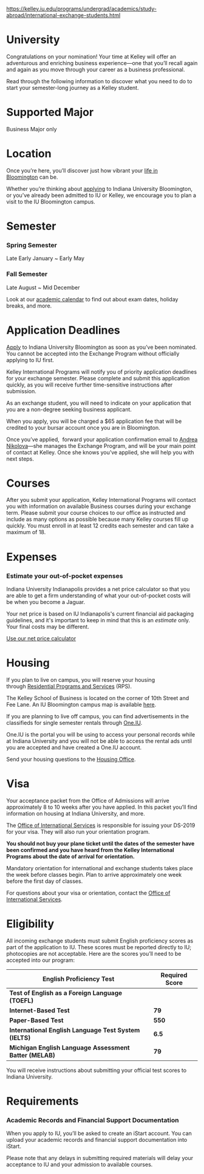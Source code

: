 https://kelley.iu.edu/programs/undergrad/academics/study-abroad/international-exchange-students.html

# University

Congratulations on your nomination! Your time at Kelley will offer an adventurous and enriching business experience—one that you’ll recall again and again as you move through your career as a business professional.

Read through the following information to discover what you need to do to start your semester-long journey as a Kelley student.

# Supported Major

Business Major only

# Location

Once you’re here, you’ll discover just how vibrant your [life in Bloomington](https://kelley.iu.edu/about/bloomington/index.html) can be.

Whether you’re thinking about [applying](https://admissions.indiana.edu/apply/index.html) to Indiana University Bloomington, or you’ve already been admitted to IU or Kelley, we encourage you to plan a visit to the IU Bloomington campus.

# Semester

### Spring Semester

Late Early January ~ Early May

### Fall Semester

Late August ~ Mid December

Look at our [academic calendar](https://utilities.registrar.indiana.edu/calendars/nine-year/) to find out about exam dates, holiday breaks, and more.

# Application Deadlines

[Apply](https://sisjee.iu.edu/essweb-prd/web/sisad/apply/welcome/) to Indiana University Bloomington as soon as you’ve been nominated. You cannot be accepted into the Exchange Program without officially applying to IU first.

Kelley International Programs will notify you of priority application deadlines for your exchange semester. Please complete and submit this application quickly, as you will receive further time-sensitive instructions after submission.

As an exchange student, you will need to indicate on your application that you are a non-degree seeking business applicant.

When you apply, you will be charged a $65 application fee that will be credited to your bursar account once you are in Bloomington.

Once you’ve applied,  forward your application confirmation email to [Andrea Nikolova](mailto:ksabroad@indiana.edu)—she manages the Exchange Program, and will be your main point of contact at Kelley. Once she knows you’ve applied, she will help you with next steps.

# Courses

After you submit your application, Kelley International Programs will contact you with information on available Business courses during your exchange term. Please submit your course choices to our office as instructed and include as many options as possible because many Kelley courses fill up quickly. You must enroll in at least 12 credits each semester and can take a maximum of 18.

# Expenses

### Estimate your out-of-pocket expenses

Indiana University Indianapolis provides a net price calculator so that you are able to get a firm understanding of what your out-of-pocket costs will be when you become a Jaguar.

Your net price is based on IU Indianapolis's current financial aid packaging guidelines, and it's important to keep in mind that this is an *estimate* only. Your final costs may be different.

[Use our net price calculator](https://studentcentral.iupui.edu/npc/index.html?_gl=1*xyi9q*_ga*NDczMTk3ODY3LjE3MTYxNDY4ODE.*_ga_61CH0D2DQW*MTcxNjE0Njg4MS4xLjEuMTcxNjE0NjkyMS4yMC4wLjA. "Use our net price calculator to find your costs")

# Housing

If you plan to live on campus, you will reserve your housing through [Residential Programs and Services](http://www.rps.indiana.edu/index.html) (RPS).

The Kelley School of Business is located on the corner of 10th Street and Fee Lane. An IU Bloomington campus map is available [here](https://map.iu.edu/iub/index.html).

If you are planning to live off campus, you can find advertisements in the classifieds for single semester rentals through [One.IU](https://one.iu.edu/).

One.IU is the portal you will be using to access your personal records while at Indiana University and you will not be able to access the rental ads until you are accepted and have created a One.IU account.

Send your housing questions to the [Housing Office](mailto:housing@indiana.edu).

# Visa

Your acceptance packet from the Office of Admissions will arrive approximately 8 to 10 weeks after you have applied. In this packet you’ll find information on housing at Indiana University, and more.

The [Office of International Services](https://ois.iu.edu/) is responsible for issuing your DS-2019 for your visa. They will also run your orientation program.

**You should not buy your plane ticket until the dates of the semester have been confirmed and you have heard from the Kelley International Programs about the date of arrival for orientation.**

Mandatory orientation for international and exchange students takes place the week before classes begin. Plan to arrive approximately one week before the first day of classes.

For questions about your visa or orientation, contact the [Office of International Services](mailto:ois@indiana.edu).

# Eligibility

All incoming exchange students must submit English proficiency scores as part of the application to IU. These scores must be reported directly to IU; photocopies are not acceptable. Here are the scores you’ll need to be accepted into our program:

| **English Proficiency Test**                            | **Required Score** |
| ------------------------------------------------------- | ------------------ |
| **Test of English as a Foreign Language (TOEFL)**       |                    |
| **Internet-Based Test**                                 | **79**             |
| **Paper-Based Test**                                    | **550**            |
| **International English Language Test System (IELTS)**  | **6.5**            |
| **Michigan English Language Assessment Batter (MELAB)** | **79**             |

You will receive instructions about submitting your official test scores to Indiana University.

# Requirements

### Academic Records and Financial Support Documentation

When you apply to IU, you’ll be asked to create an iStart account. You can upload your academic records and financial support documentation into iStart.

Please note that any delays in submitting required materials will delay your acceptance to IU and your admission to available courses.
